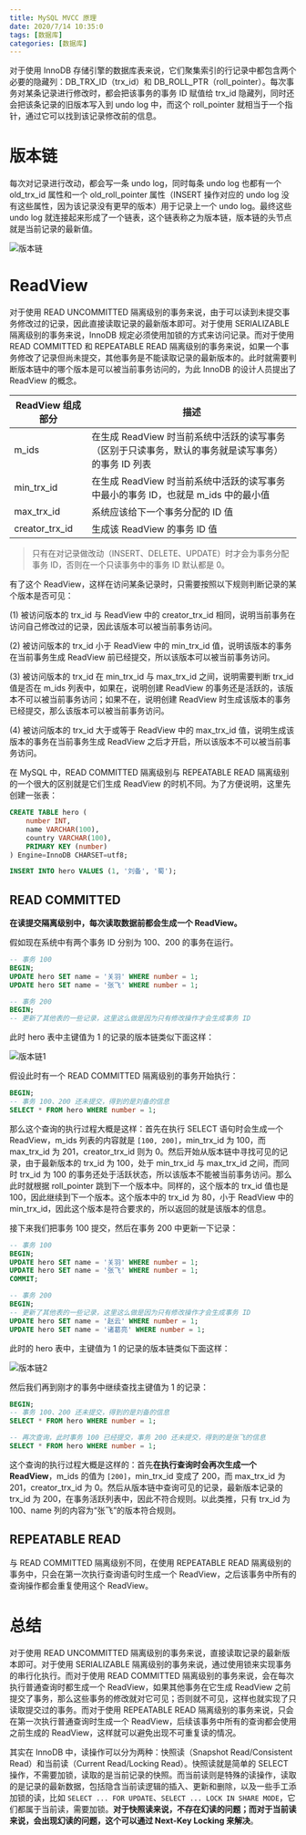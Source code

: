 ```yaml
---
title: MySQL MVCC 原理
date: 2020/7/14 10:35:0
tags: [数据库]
categories: [数据库]
---
```


对于使用 InnoDB 存储引擎的数据库表来说，它们聚集索引的行记录中都包含两个必要的隐藏列：DB_TRX_ID（trx_id）和 DB_ROLL_PTR（roll_pointer）。每次事务对某条记录进行修改时，都会把该事务的事务 ID 赋值给 trx_id 隐藏列，同时还会把该条记录的旧版本写入到 undo log 中，而这个 roll_pointer 就相当于一个指针，通过它可以找到该记录修改前的信息。

<!--more-->

# 版本链
每次对记录进行改动，都会写一条 undo log，同时每条 undo log 也都有一个 old_trx_id 属性和一个 old_roll_pointer 属性（INSERT 操作对应的 undo log 没有这些属性，因为该记录没有更早的版本）用于记录上一个 undo log。最终这些 undo log 就连接起来形成了一个链表，这个链表称之为版本链，版本链的头节点就是当前记录的最新值。

![版本链](https://cdn.jsdelivr.net/gh/nekolr/image-hosting@202007150025/2020/07/14/24O.png)

# ReadView
对于使用 READ UNCOMMITTED 隔离级别的事务来说，由于可以读到未提交事务修改过的记录，因此直接读取记录的最新版本即可。对于使用 SERIALIZABLE 隔离级别的事务来说，InnoDB 规定必须使用加锁的方式来访问记录。而对于使用 READ COMMITTED 和 REPEATABLE READ 隔离级别的事务来说，如果一个事务修改了记录但尚未提交，其他事务是不能读取记录的最新版本的。此时就需要判断版本链中的哪个版本是可以被当前事务访问的，为此 InnoDB 的设计人员提出了 ReadView 的概念。

ReadView 组成部分 | 描述
---|---
m_ids | 在生成 ReadView 时当前系统中活跃的读写事务（区别于只读事务，默认的事务就是读写事务）的事务 ID 列表
min_trx_id | 在生成 ReadView 时当前系统中活跃的读写事务中最小的事务 ID，也就是 m_ids 中的最小值
max_trx_id | 系统应该给下一个事务分配的 ID 值
creator_trx_id | 生成该 ReadView 的事务 ID 值

> 只有在对记录做改动（INSERT、DELETE、UPDATE）时才会为事务分配事务 ID，否则在一个只读事务中的事务 ID 默认都是 0。

有了这个 ReadView，这样在访问某条记录时，只需要按照以下规则判断记录的某个版本是否可见：

(1) 被访问版本的 trx_id 与 ReadView 中的 creator_trx_id 相同，说明当前事务在访问自己修改过的记录，因此该版本可以被当前事务访问。

(2) 被访问版本的 trx_id 小于 ReadView 中的 min_trx_id 值，说明该版本的事务在当前事务生成 ReadView 前已经提交，所以该版本可以被当前事务访问。

(3) 被访问版本的 trx_id 在 min_trx_id 与 max_trx_id 之间，说明需要判断 trx_id 值是否在 m_ids 列表中，如果在，说明创建 ReadView 的事务还是活跃的，该版本不可以被当前事务访问；如果不在，说明创建 ReadView 时生成该版本的事务已经提交，那么该版本可以被当前事务访问。

(4) 被访问版本的 trx_id 大于或等于 ReadView 中的 max_trx_id 值，说明生成该版本的事务在当前事务生成 ReadView 之后才开启，所以该版本不可以被当前事务访问。

在 MySQL 中，READ COMMITTED 隔离级别与 REPEATABLE READ 隔离级别的一个很大的区别就是它们生成 ReadView 的时机不同。为了方便说明，这里先创建一张表：

```sql
CREATE TABLE hero (
    number INT,
    name VARCHAR(100),
    country VARCHAR(100),
    PRIMARY KEY (number)
) Engine=InnoDB CHARSET=utf8;

INSERT INTO hero VALUES (1, '刘备', '蜀');
```

## READ COMMITTED
**在读提交隔离级别中，每次读取数据前都会生成一个 ReadView。**

假如现在系统中有两个事务 ID 分别为 100、200 的事务在运行。

```sql
-- 事务 100
BEGIN;
UPDATE hero SET name = '关羽' WHERE number = 1;
UPDATE hero SET name = '张飞' WHERE number = 1;
```

```sql
-- 事务 200
BEGIN;
-- 更新了其他表的一些记录，这里这么做是因为只有修改操作才会生成事务 ID
```

此时 hero 表中主键值为 1 的记录的版本链类似下面这样：

![版本链1](https://cdn.jsdelivr.net/gh/nekolr/image-hosting@202007150025/2020/07/14/avb.png)

假设此时有一个 READ COMMITTED 隔离级别的事务开始执行：

```sql
BEGIN;
-- 事务 100、200 还未提交，得到的是刘备的信息
SELECT * FROM hero WHERE number = 1;
```

那么这个查询的执行过程大概是这样：首先在执行 SELECT 语句时会生成一个 ReadView，m_ids 列表的内容就是 `[100, 200]`，min_trx_id 为 100，而 max_trx_id 为 201，creator_trx_id 则为 0。然后开始从版本链中寻找可见的记录，由于最新版本的 trx_id 为 100，处于 min_trx_id 与 max_trx_id 之间，而同时 trx_id 为 100 的事务还处于活跃状态，所以该版本不能被当前事务访问。那么此时就根据 roll_pointer 跳到下一个版本中。同样的，这个版本的 trx_id 值也是 100，因此继续到下一个版本。这个版本中的 trx_id 为 80，小于 ReadView 中的 min_trx_id，因此这个版本是符合要求的，所以返回的就是该版本的信息。

接下来我们把事务 100 提交，然后在事务 200 中更新一下记录：

```sql
-- 事务 100
BEGIN;
UPDATE hero SET name = '关羽' WHERE number = 1;
UPDATE hero SET name = '张飞' WHERE number = 1;
COMMIT;
```

```sql
-- 事务 200
BEGIN;
-- 更新了其他表的一些记录，这里这么做是因为只有修改操作才会生成事务 ID
UPDATE hero SET name = '赵云' WHERE number = 1;
UPDATE hero SET name = '诸葛亮' WHERE number = 1;
```

此时的 hero 表中，主键值为 1 的记录的版本链类似下面这样：

![版本链2](https://cdn.jsdelivr.net/gh/nekolr/image-hosting@202007150025/2020/07/14/pnv.png)

然后我们再到刚才的事务中继续查找主键值为 1 的记录：

```sql
BEGIN;
-- 事务 100、200 还未提交，得到的是刘备的信息
SELECT * FROM hero WHERE number = 1;

-- 再次查询，此时事务 100 已经提交，事务 200 还未提交，得到的是张飞的信息
SELECT * FROM hero WHERE number = 1;
```

这个查询的执行过程大概是这样的：首先**在执行查询时会再次生成一个 ReadView**，m_ids 的值为 `[200]`，min_trx_id 变成了 200，而 max_trx_id 为 201，creator_trx_id 为 0。然后从版本链中查询可见的记录，最新版本记录的 trx_id 为 200，在事务活跃列表中，因此不符合规则。以此类推，只有 trx_id 为 100、name 列的内容为“张飞”的版本符合规则。

## REPEATABLE READ
与 READ COMMITTED 隔离级别不同，在使用 REPEATABLE READ 隔离级别的事务中，只会在第一次执行查询语句时生成一个 ReadView，之后该事务中所有的查询操作都会重复使用这个 ReadView。

# 总结
对于使用 READ UNCOMMITTED 隔离级别的事务来说，直接读取记录的最新版本即可。对于使用 SERIALIZABLE 隔离级别的事务来说，通过使用锁来实现事务的串行化执行。而对于使用 READ COMMITTED 隔离级别的事务来说，会在每次执行普通查询时都生成一个 ReadView，如果其他事务在它生成 ReadView 之前提交了事务，那么这些事务的修改就对它可见；否则就不可见，这样也就实现了只读取提交过的事务。而对于使用 REPEATABLE READ 隔离级别的事务来说，只会在第一次执行普通查询时生成一个 ReadView，后续该事务中所有的查询都会使用之前生成的 ReadView，这样就可以避免出现不可重复读的情况。

其实在 InnoDB 中，读操作可以分为两种：快照读（Snapshot Read/Consistent Read）和当前读（Current Read/Locking Read）。快照读就是简单的 SELECT 操作，不需要加锁，读取的是当前记录的快照。而当前读则是特殊的读操作，读取的是记录的最新数据，包括隐含当前读逻辑的插入、更新和删除，以及一些手工添加锁的读，比如 `SELECT ... FOR UPDATE`、`SELECT ... LOCK IN SHARE MODE`，它们都属于当前读，需要加锁。**对于快照读来说，不存在幻读的问题；而对于当前读来说，会出现幻读的问题，这个可以通过 Next-Key Locking 来解决**。